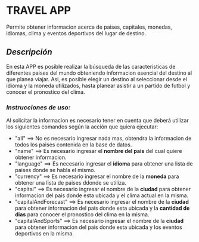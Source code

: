 # TRAVEL APP

Permite obtener informacion acerca de paises, capitales, monedas, idiomas, clima y eventos deportivos del lugar de destino.

## _Descripción_

En esta APP es posible realizar la búsqueda de las caracteristicas de diferentes paises del mundo obteniendo informacion esencial del destino al que planea viajar. Asi, es posible elegir un destino al seleccionar desde el idioma y la moneda utilizados, hasta planear asistir a un partido de futbol y conocer el pronostico del clima.

### _Instrucciones de uso:_

Al solicitar la informacion es necesario tener en cuenta que deberá utilizar los siguientes comandos según la acción que quiera ejecutar:

- "all" ==> No es necesario ingresar nada mas, obtendra la informacion de todos los paises contenida en la base de datos.
- "name" ==> Es necesario ingresar el **nombre del pais** del cual quiere obtener informacion.
- "language" ==> Es necesario ingresar el **idioma** para obtener una lista de paises donde se habla el mismo.
- "currency" ==> Es necesario ingresar el nombre de la **moneda** para obtener una lista de paises ddonde se utiliza.
- "capital" ==> Es necesario ingresar el nombre de la **ciudad** para obtener informacion del pais donde esta ubicada y el clima actual en la misma.
- "capitalAndForecast" ==> Es necesario ingresar el nombre de la **ciudad** para obtener informacion del pais donde esta ubicada y la **cantidad de dias** para conocer el pronostico del clima en la misma.
- "capitalAndSports" ==> Es necesario ingresar el nombre de la **ciudad** para obtener informacion del pais donde esta ubicada y los eventos deportivos en la misma.
